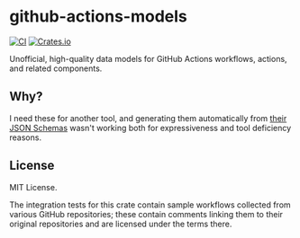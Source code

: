 github-actions-models
=====================

[![CI](https://github.com/woodruffw/github-actions-models/actions/workflows/ci.yml/badge.svg)](https://github.com/woodruffw/github-actions-models/actions/workflows/ci.yml)
[![Crates.io](https://img.shields.io/crates/v/github-actions-models)](https://crates.io/crates/github-actions-models)

Unofficial, high-quality data models for GitHub Actions workflows, actions, and related components.

## Why?

I need these for another tool, and generating them automatically from
[their JSON Schemas] wasn't working both for expressiveness and tool deficiency
reasons.

[their JSON Schemas]: https://www.schemastore.org/json/

## License

MIT License.

The integration tests for this crate contain sample workflows collected from
various GitHub repositories; these contain comments linking them to their
original repositories and are licensed under the terms there.
